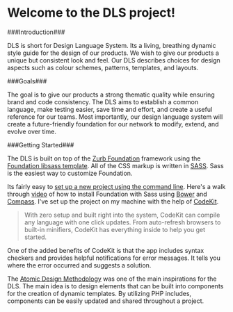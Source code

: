 # Welcome to the DLS project!

###Introduction###

DLS is short for Design Language System. Its a living, breathing dynamic style guide for the design of our products. We wish to give our products a unique but consistent look and feel. Our DLS describes choices for design aspects such as colour schemes, patterns, templates, and layouts.

###Goals###

The goal is to give our products a strong thematic quality while ensuring brand and code consistency. The DLS aims to establish a common language, make testing easier, save time and effort, and create a useful reference for our teams. Most importantly, our design language system will create a future-friendly foundation for our network to modify, extend, and evolve over time.

###Getting Started###

The DLS is built on top of the [Zurb Foundation](http://foundation.zurb.com/) framework using the [Foundation libsass template](https://github.com/zurb/foundation-libsass-template). All of the CSS markup is written in [SASS](http://sass-lang.com/). Sass is the easiest way to customize Foundation. 

Its fairly easy to [set up a new project using the command line](http://foundation.zurb.com/docs/sass.html). Here's a walk through [video](http://foundation.zurb.com/learn/video-started-with-foundation.html) of how to install Foundation with Sass using [Bower](http://bower.io/) and [Compass](http://compass-style.org/). I've set up the project on my machine with the help of [CodeKit](https://incident57.com/codekit/).

>With zero setup and built right into the system, CodeKit can compile any language with one click updates. From auto-refresh browsers to built-in minifiers, CodeKit has everything inside to help you get started.

One of the added benefits of CodeKit is that the app includes syntax checkers and provides helpful notifications for error messages. It tells you where the error occurred and suggests a solution.

The [Atomic Design Methodology](http://patternlab.io/about.html) was one of the main inspirations for the DLS. The main idea is to design elements that can be built into components for the creation of dynamic templates. By utilizing PHP includes, components can be easily updated and shared throughout a project.  

